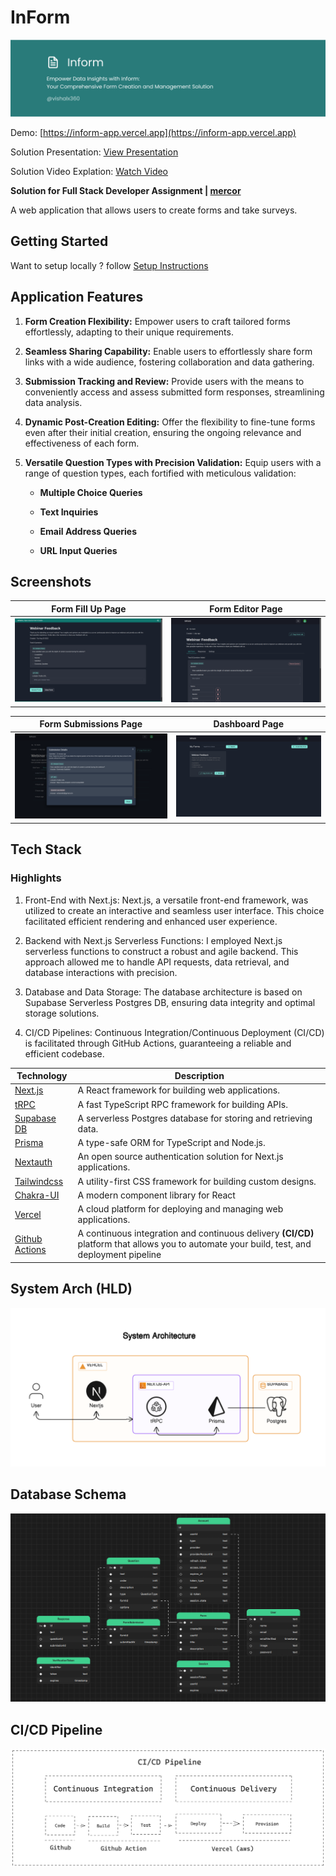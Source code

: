 # InForm

![poster](./public/diagrams/poster.png)

Demo: [https://inform-app.vercel.app](https://inform-app.vercel.app)

Solution Presentation: [View Presentation](https://docs.google.com/presentation/d/1C15_Cc2VfW5qnRye7ALinqeblXhNTtl7mivg3ePtc7E/edit?usp=sharing)

Solution Video Explation: [Watch Video](https://www.loom.com/share/e652ed11931d4b8c9680c185911e5254)

**Solution for Full Stack Developer Assignment | [mercor](https://mercor.io)**

A web application that allows users to create forms and take surveys.

## Getting Started

Want to setup locally ? follow [Setup Instructions](/Setup-Instruction.md)

## Application Features

1. **Form Creation Flexibility:**
   Empower users to craft tailored forms effortlessly, adapting to their unique requirements.

2. **Seamless Sharing Capability:**
   Enable users to effortlessly share form links with a wide audience, fostering collaboration and data gathering.

3. **Submission Tracking and Review:**
   Provide users with the means to conveniently access and assess submitted form responses, streamlining data analysis.

4. **Dynamic Post-Creation Editing:**
   Offer the flexibility to fine-tune forms even after their initial creation, ensuring the ongoing relevance and effectiveness of each form.

5. **Versatile Question Types with Precision Validation:**
   Equip users with a range of question types, each fortified with meticulous validation:

   - **Multiple Choice Queries**

   - **Text Inquiries**

   - **Email Address Queries**

   - **URL Input Queries**

## Screenshots

|                  Form Fill Up Page                  |                 Form Editor Page                  |
| :-------------------------------------------------: | :-----------------------------------------------: |
| ![FillFormPage](./public/diagrams/FillFormPage.png) | ![FormManager](./public/diagrams/FormManager.png) |

|               Form Submissions Page               |                Dashboard Page                 |
| :-----------------------------------------------: | :-------------------------------------------: |
| ![Submissions](./public/diagrams/Submissions.png) | ![dashboard](./public/diagrams/dashboard.png) |

## Tech Stack

### Highlights

1. Front-End with Next.js: Next.js, a versatile front-end framework, was utilized to create an interactive and seamless user interface. This choice facilitated efficient rendering and enhanced user experience.

2. Backend with Next.js Serverless Functions: I employed Next.js serverless functions to construct a robust and agile backend. This approach allowed me to handle API requests, data retrieval, and database interactions with precision.

3. Database and Data Storage: The database architecture is based on Supabase Serverless Postgres DB, ensuring data integrity and optimal storage solutions.

4. CI/CD Pipelines: Continuous Integration/Continuous Deployment (CI/CD) is facilitated through GitHub Actions, guaranteeing a reliable and efficient codebase.

| Technology                                            | Description                                                                                                                                 |
| ----------------------------------------------------- | ------------------------------------------------------------------------------------------------------------------------------------------- |
| [Next.js](https://nextjs.org)                         | A React framework for building web applications.                                                                                            |
| [tRPC](https://trpc.io/)                              | A fast TypeScript RPC framework for building APIs.                                                                                          |
| [Supabase DB](https://supabas.com)                    | A serverless Postgres database for storing and retrieving data.                                                                             |
| [Prisma](https://www.prisma.io)                       | A type-safe ORM for TypeScript and Node.js.                                                                                                 |
| [Nextauth](https://next-auth.js.org)                  | An open source authentication solution for Next.js applications.                                                                            |
| [Tailwindcss](https://tailwindcss.com/)               | A utility-first CSS framework for building custom designs.                                                                                  |
| [Chakra-UI](https://chakra-ui.com/)                   | A modern component library for React                                                                                                        |
| [Vercel](https://vercel.com)                          | A cloud platform for deploying and managing web applications.                                                                               |
| [Github Actions](https://github.com/features/actions) | A continuous integration and continuous delivery **(CI/CD)** platform that allows you to automate your build, test, and deployment pipeline |

## System Arch (HLD)

![system-arch](./public/diagrams/system-arch.png)

## Database Schema

![db-schema](./public/diagrams/db-schema.png)

## CI/CD Pipeline

![ci/cd](./public/diagrams/ci-cd.png)
